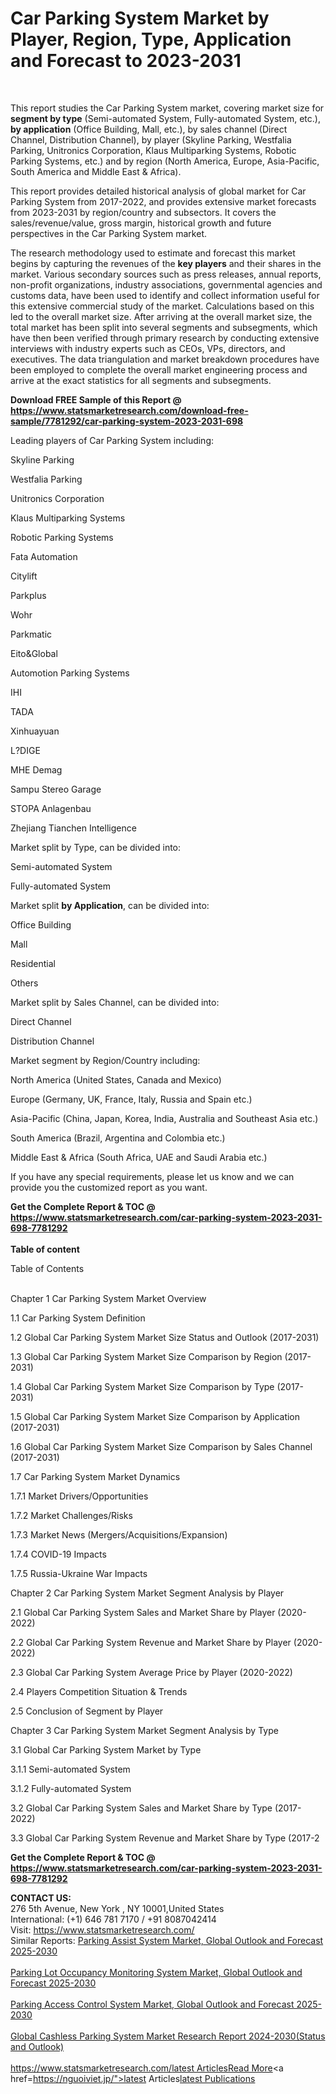 <h1>Car Parking System Market by Player, Region, Type, Application and Forecast to 2023-2031</h1><br/><p>This report studies the Car Parking System market, covering market size for <strong>segment by type</strong> (Semi-automated System, Fully-automated System, etc.), <strong>by application</strong> (Office Building, Mall, etc.), by sales channel (Direct Channel, Distribution Channel), by player (Skyline Parking, Westfalia Parking, Unitronics Corporation, Klaus Multiparking Systems, Robotic Parking Systems, etc.) and by region (North America, Europe, Asia-Pacific, South America and Middle East & Africa).</p><p>This report provides detailed historical analysis of global market for Car Parking System from 2017-2022, and provides extensive market forecasts from 2023-2031 by region/country and subsectors. It covers the sales/revenue/value, gross margin, historical growth and future perspectives in the Car Parking System market.</p><p>The research methodology used to estimate and forecast this market begins by capturing the revenues of the <strong>key players</strong> and their shares in the market. Various secondary sources such as press releases, annual reports, non-profit organizations, industry associations, governmental agencies and customs data, have been used to identify and collect information useful for this extensive commercial study of the market. Calculations based on this led to the overall market size. After arriving at the overall market size, the total market has been split into several segments and subsegments, which have then been verified through primary research by conducting extensive interviews with industry experts such as CEOs, VPs, directors, and executives. The data triangulation and market breakdown procedures have been employed to complete the overall market engineering process and arrive at the exact statistics for all segments and subsegments.</p><p><strong>Download FREE Sample of this Report @ <a href="https://www.statsmarketresearch.com/download-free-sample/7781292/car-parking-system-2023-2031-698">https://www.statsmarketresearch.com/download-free-sample/7781292/car-parking-system-2023-2031-698</a></strong></p><p>Leading players of Car Parking System including:</p><p>Skyline Parking</p><p>Westfalia Parking</p><p>Unitronics Corporation</p><p>Klaus Multiparking Systems</p><p>Robotic Parking Systems</p><p>Fata Automation</p><p>Citylift</p><p>Parkplus</p><p>Wohr</p><p>Parkmatic</p><p>Eito&Global</p><p>Automotion Parking Systems</p><p>IHI</p><p>TADA</p><p>Xinhuayuan</p><p>L?DIGE</p><p>MHE Demag</p><p>Sampu Stereo Garage</p><p>STOPA Anlagenbau</p><p>Zhejiang Tianchen Intelligence</p><p>Market split by Type, can be divided into:</p><p>Semi-automated System</p><p>Fully-automated System</p><p>Market split <strong>by Application</strong>, can be divided into:</p><p>Office Building</p><p>Mall</p><p>Residential</p><p>Others</p><p>Market split by Sales Channel, can be divided into:</p><p>Direct Channel</p><p>Distribution Channel</p><p>Market segment by Region/Country including:</p><p>North America (United States, Canada and Mexico)</p><p>Europe (Germany, UK, France, Italy, Russia and Spain etc.)</p><p>Asia-Pacific (China, Japan, Korea, India, Australia and Southeast Asia etc.)</p><p>South America (Brazil, Argentina and Colombia etc.)</p><p>Middle East & Africa (South Africa, UAE and Saudi Arabia etc.)</p><p>If you have any special requirements, please let us know and we can provide you the customized report as you want.</p><div><b>Get the Complete Report & TOC @ <a href="https://www.statsmarketresearch.com/car-parking-system-2023-2031-698-7781292">https://www.statsmarketresearch.com/car-parking-system-2023-2031-698-7781292</a></b></div><br><b>Table of content</b><p>Table of Contents<br />
 
 <br />
 
 Chapter 1 Car Parking System Market Overview<br />
 
  1.1 Car Parking System Definition<br />
 
  1.2 Global Car Parking System Market Size Status and Outlook (2017-2031)<br />
 
  1.3 Global Car Parking System Market Size Comparison by Region (2017-2031)<br />
 
  1.4 Global Car Parking System Market Size Comparison by Type (2017-2031)<br />
 
  1.5 Global Car Parking System Market Size Comparison by Application (2017-2031)<br />
 
  1.6 Global Car Parking System Market Size Comparison by Sales Channel (2017-2031)<br />
 
  1.7 Car Parking System Market Dynamics<br />
 
  1.7.1 Market Drivers/Opportunities<br />
 
  1.7.2 Market Challenges/Risks<br />
 
  1.7.3 Market News (Mergers/Acquisitions/Expansion)<br />
 
  1.7.4 COVID-19 Impacts<br />
 
  1.7.5 Russia-Ukraine War Impacts<br />
 
 Chapter 2 Car Parking System Market Segment Analysis by Player<br />
 
  2.1 Global Car Parking System Sales and Market Share by Player (2020-2022)<br />
 
  2.2 Global Car Parking System Revenue and Market Share by Player (2020-2022)<br />
 
  2.3 Global Car Parking System Average Price by Player (2020-2022)<br />
 
  2.4 Players Competition Situation & Trends<br />
 
  2.5 Conclusion of Segment by Player<br />
 
 Chapter 3 Car Parking System Market Segment Analysis by Type<br />
 
  3.1 Global Car Parking System Market by Type<br />
 
  3.1.1 Semi-automated System<br />
 
  3.1.2 Fully-automated System<br />
 
  3.2 Global Car Parking System Sales and Market Share by Type (2017-2022)<br />
 
  3.3 Global Car Parking System Revenue and Market Share by Type (2017-2<br><div><b>Get the Complete Report & TOC @ <a href="https://www.statsmarketresearch.com/car-parking-system-2023-2031-698-7781292">https://www.statsmarketresearch.com/car-parking-system-2023-2031-698-7781292</a></b></div></p> <b>CONTACT US:</b><br>276 5th Avenue, New York , NY 10001,United States<br>International: (+1) 646 781 7170 / +91 8087042414<br>Visit: <a href="https://www.statsmarketresearch.com/">https://www.statsmarketresearch.com/</a><br>Similar Reports: <a href="https://www.statsmarketresearch.com/car-parking-system-2023-2031-698-7781292">Parking Assist System Market, Global Outlook and Forecast 2025-2030</a><br/><br/><a href="https://www.statsmarketresearch.com/car-parking-system-2023-2031-698-7781292">Parking Lot Occupancy Monitoring System Market, Global Outlook and Forecast 2025-2030</a><br/><br/><a href="https://www.statsmarketresearch.com/car-parking-system-2023-2031-698-7781292">Parking Access Control System Market, Global Outlook and Forecast 2025-2030</a><br/><br/><a href="https://www.statsmarketresearch.com/car-parking-system-2023-2031-698-7781292">Global Cashless Parking System Market Research Report 2024-2030(Status and Outlook)</a><br/><br/><a href="https://gyeongbokgung.com">https://www.statsmarketresearch.com/</a><a href="https://hallyeomaritime.com">latest Articles</a><a href="https://jingwansa.com">Read More</a><a href=https://nguoiviet.jp/">latest Articles</a><a href="https://www.intelmarketresearch.com/">latest Publications</a>